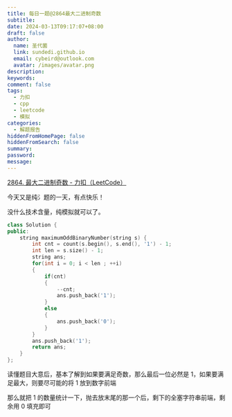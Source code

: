 ```yaml
---
title: 每日一题@2864最大二进制奇数
subtitle: 
date: 2024-03-13T09:17:07+08:00
draft: false
author:
  name: 圣代菌
  link: sundedi.github.io
  email: cybeird@outlook.com
  avatar: /images/avatar.png
description: 
keywords: 
comment: false
tags:
  - 力扣
  - cpp
  - leetcode
  - 模拟
categories:
  - 解题报告
hiddenFromHomePage: false
hiddenFromSearch: false
summary: 
password: 
message:
---
```

[2864. 最大二进制奇数 - 力扣（LeetCode）](https://leetcode.cn/problems/maximum-odd-binary-number/description/)
<!--more-->
今天又是纯氵题的一天，有点快乐！

没什么技术含量，纯模拟就可以了。

```cpp
class Solution {
public:
    string maximumOddBinaryNumber(string s) {
        int cnt = count(s.begin(), s.end(), '1') - 1;
        int len = s.size() - 1;
        string ans;
        for(int i = 0; i < len ; ++i)
        {
            if(cnt)
            {
                --cnt;
                ans.push_back('1');
            }
            else
            {
                ans.push_back('0');
            }
        }
        ans.push_back('1');
        return ans;
    }
};
```

读懂题目大意后，基本了解到如果要满足奇数，那么最后一位必然是 1，如果要满足最大，则要尽可能的将 1 放到数字前端

那么就把 1 的数量统计一下，抛去放末尾的那一个后，剩下的全塞字符串前端，剩余用 0 填充即可